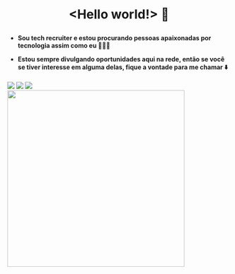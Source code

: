 <h1>
	<spam align="center">

 <Hello world!> 👋
	</h1>
		<h4>
- Sou tech recruiter e estou procurando pessoas apaixonadas por tecnologia assim como eu 🔎👩‍💻
			
- Estou sempre divulgando oportunidades aqui na rede, então se você se tiver interesse em alguma delas, fique a vontade para me chamar ⬇️
		</h4>
		
</spam>
	
	
<div>
<a href = "mailto:kerolayne.barros@dqrtech.com.br"><img src="https://img.shields.io/badge/Gmail-D14836?style=for-the-badge&logo=gmail&logoColor=white" target="_blank"></a>
<a href="https://www.linkedin.com/in/kerolayne-barros/" target="_blank"><img src="https://img.shields.io/badge/-LinkedIn-%230077B5?style=for-the-badge&logo=linkedin&logoColor=white" target="_blank"></a> <link rel="stylesheet" href="https://cdn.jsdelivr.net/gh/devicons/devicon@v2.15.1/devicon.min.css">
<a href="[https://www.instagram.com/kerolcristinabr/](https://www.instagram.com/kerolcristinabr/)" target="_blank"><img src="https://img.shields.io/badge/-Instagram-%23E4405F?style=for-the-badge&logo=instagram&logoColor=white" target="_blank"></a>
</div>
	<img src="https://user-images.githubusercontent.com/110194786/233264900-e4166eb4-4d1d-4dfd-a9fa-6ef9ab4043e3.png" width=400px>
	

<!---
kerol-barros/kerol-barros is a ✨ special ✨ repository because its `README.md` (this file) appears on your GitHub profile.
You can click the Preview link to take a look at your changes.
--->
